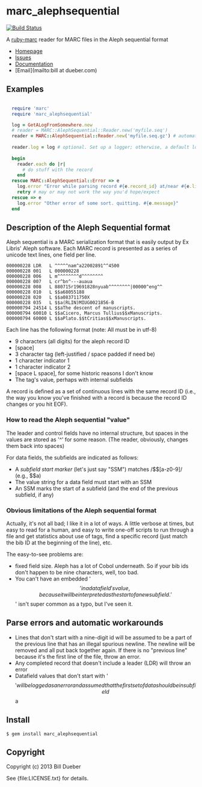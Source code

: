 # marc_alephsequential
[![Build Status](https://secure.travis-ci.org/billdueber/marc_alephsequential.png)](http://travis-ci.org/billdueber/marc_alephsequential)

A [ruby-marc](https://github.com/ruby-marc/ruby-marc) reader for MARC files in the Aleph sequential format

* [Homepage](https://github.com/billdueber/marc_alephsequential#readme)
* [Issues](https://github.com/billdueber/marc_alephsequential/issues)
* [Documentation](http://rubydoc.info/gems/marc_alephsequential/frames)
* [Email](mailto:bill at dueber.com)

## Examples

```ruby

  require 'marc'
  require 'marc_alephsequential'

  log = GetALogFromSomewhere.new
  # reader = MARC::AlephSequential::Reader.new('myfile.seq')
  reader = MARC::AlephSequential::Reader.new('myfile.seq.gz') # automatically notice the .gz and behave!
  
  reader.log = log # optional. Set up a logger; otherwise, a default logger will be used
  
  begin
    reader.each do |r|
      # do stuff with the record
    end  
  rescue MARC::AlephSequential::Error => e
    log.error "Error while parsing record #{e.record_id} at/near #{e.line_number}: #{e.message}"
    retry # may or may not work the way you'd hope/expect
  rescue => e
    log.error "Other error of some sort. quitting. #{e.message}"
  end

```

## Description of the Aleph Sequential format

Aleph sequential is a MARC serialization format that is easily output by Ex Libris' Aleph software.
Each MARC record is presented as a series of unicode text lines, one field per line.


    000000228 LDR   L ^^^^^nam^a22002891^^4500
    000000228 001   L 000000228
    000000228 006   L m^^^^^^^^d^^^^^^^^
    000000228 007   L cr^bn^---auaua
    000000228 008   L 880715r19691828nyuab^^^^^^^^|00000^eng^^
    000000228 010   L $$a68055188
    000000228 020   L $$a083711750X
    000000228 035   L $$a(RLIN)MIUG0021856-B
    000000794 24514 L $$aThe descent of manuscripts.
    000000794 60010 L $$aCicero, Marcus Tullius$$xManuscripts.
    000000794 60000 L $$aPlato.$$tCritias$$xManuscripts.

Each line has the following format (note: All must be in utf-8)

* 9 characters (all digits) for the aleph record ID
* [space]
* 3 character tag (left-justified / space padded if need be)
* 1 character indicator 1
* 1 character indicator 2
* [space L space], for some historic reasons I don't know
* The tag's value, perhaps with internal subfields

A record is defined as a set of continuous lines with the same record ID (i.e., the way you know you've finished with a record is because the record ID changes or you hit EOF). 

### How to read the Aleph sequential "value"

The leader and control fields have no internal structure, but spaces in the values are stored as '^' for some reason. (The reader, obviously, changes them back into spaces)

For data fields, the subfields are indicated as follows:

* A _subfield start marker_ (let's just say "SSM") matches /\$\$[a-z0-9]/ (e.g., $$a)
* The value string for a data field must start with an SSM 
* An SSM marks the start of a subfield (and the end of the previous subfield, if any)

### Obvious limitations of the Aleph sequential format

Actually, it's not all bad; I like it in a lot of ways. A little verbose at times, but easy to read for a human, and easy to write one-off scripts to run through a file and get statistics about use of tags, find a specific record (just match the bib ID at the beginning of the line), etc. 

The easy-to-see problems are:

* fixed field size. Aleph has a lot of Cobol underneath. So if your bib ids don't happen to be nine characters, well, too bad.
* You can't have an embedded '$$' in a data field's value, because it will be interpreted as the start of a new subfield. '$$' isn't super common as a typo, but I've seen it.


## Parse errors and automatic workarounds

* Lines that don't start with a nine-digit id will be assumed to be a part of the previous line that has an illegal spurious newline. The newline will be removed and all put back together again. If there is no "previous line" because it's the first line of the file, throw an error.
* Any completed record that doesn't include a leader (LDR) will throw an error
* Datafield values that don't start with '$$' will be logged as an error and assumed that the first set of data should be in subfield $$a



## Install

    $ gem install marc_alephsequential

## Copyright

Copyright (c) 2013 Bill Dueber

See {file:LICENSE.txt} for details.
